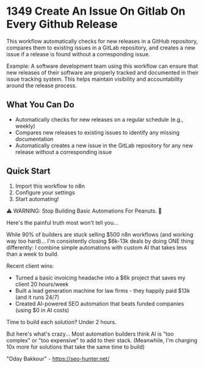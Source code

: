 # 1349 Create An Issue On Gitlab On Every Github Release

This workflow automatically checks for new releases in a GitHub repository, compares them to existing issues in a GitLab repository, and creates a new issue if a release is found without a corresponding issue.

Example: A software development team using this workflow can ensure that new releases of their software are properly tracked and documented in their issue tracking system. This helps maintain visibility and accountability around the release process.

## What You Can Do
- Automatically checks for new releases on a regular schedule (e.g., weekly)
- Compares new releases to existing issues to identify any missing documentation
- Automatically creates a new issue in the GitLab repository for any new release without a corresponding issue

## Quick Start
1. Import this workflow to n8n
2. Configure your settings
3. Start automating!

⚠️ WARNING: Stop Building Basic Automations For Peanuts. 🚫

Here's the painful truth most won't tell you...

While 90% of builders are stuck selling $500 n8n workflows (and working way too hard)...
I'm consistently closing $6k-13k deals by doing ONE thing differently:
I combine simple automations with custom AI that takes less than a week to build.

Recent client wins:
* Turned a basic invoicing headache into a $6k project that saves my client 20 hours/week
* Built a lead generation machine for law firms - they happily paid $13k (and it runs 24/7)
* Created AI-powered SEO automation that beats funded companies (using $0 in AI costs)

Time to build each solution? Under 2 hours.

But here's what's crazy...
Most automation builders think AI is "too complex" or "too expensive" to add to their stack.
(Meanwhile, I'm charging 10x more for solutions that take the same time to build)

"Oday Bakkour" - https://seo-hunter.net/
